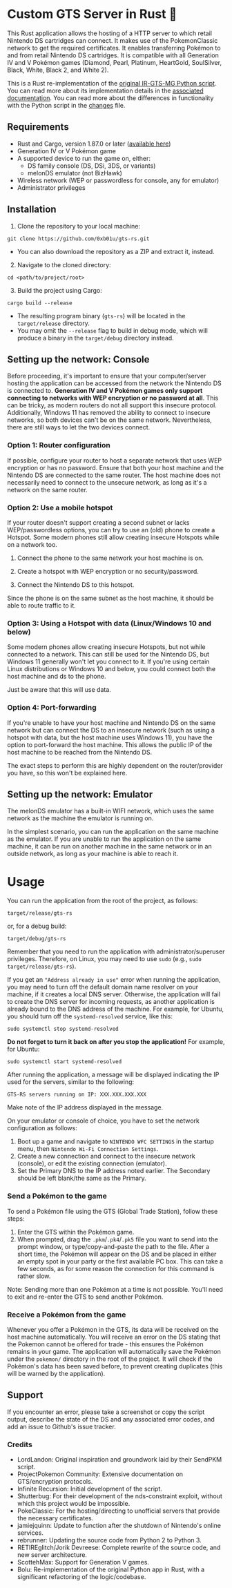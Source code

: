 # Custom GTS Server in Rust 🦀

This Rust application allows the hosting of a HTTP server to which retail Nintendo DS cartridges can connect. It makes use of the PokemonClassic network to get the required certificates. It enables transferring Pokémon to and from retail Nintendo DS cartridges. It is compatible with all Generation IV and V Pokémon games (Diamond, Pearl, Platinum, HeartGold, SoulSilver, Black, White, Black 2, and White 2).

This is a Rust re-implementation of the [original IR-GTS-MG Python script](https://github.com/ScottehMax/IR-GTS-MG/tree/gen-5). You can read more about its implementation details in the [associated documentation](docs/app.md). You can read more about the differences in functionality with the Python script in the [changes](docs/changes.md) file.

## Requirements

 - Rust and Cargo, version 1.87.0 or later ([available here](https://www.rust-lang.org/tools/install))
 - Generation IV or V Pokémon game
 - A supported device to run the game on, either:
   - DS family console (DS, DSi, 3DS, or variants)
   - melonDS emulator (not BizHawk)
 - Wireless network (WEP or passwordless for console, any for emulator)
 - Administrator privileges

## Installation

 1. Clone the repository to your local machine:
```
git clone https://github.com/0xb01u/gts-rs.git
```
 * You can also download the repository as a ZIP and extract it, instead.

 2. Navigate to the cloned directory:
```
cd <path/to/project/root>
```

 3. Build the project using Cargo:
```
cargo build --release
```
 * The resulting program binary (`gts-rs`) will be located in the `target/release` directory.
 * You may omit the `--release` flag to build in debug mode, which will produce a binary in the `target/debug` directory instead.

## Setting up the network: Console

Before proceeding, it's important to ensure that your computer/server hosting the application can be accessed from the network the Nintendo DS is connected to. **Generation IV and V Pokémon games only support connecting to networks with WEP encryption or no password at all**. This can be tricky, as modern routers do not all support this insecure protocol. Additionally, Windows 11 has removed the ability to connect to insecure networks, so both devices can't be on the same network. Nevertheless, there are still ways to let the two devices connect.

### Option 1: Router configuration

If possible, configure your router to host a separate network that uses WEP encryption or has no password. Ensure that both your host machine and the Nintendo DS are connected to the same router. The host machine does not necessarily need to connect to the unsecure network, as long as it's a network on the same router.

### Option 2: Use a mobile hotspot

If your router doesn't support creating a second subnet or lacks WEP/passwordless options, you can try to use an (old) phone to create a Hotspot. Some modern phones still allow creating insecure Hotspots while on a network too.

 1. Connect the phone to the same network your host machine is on.

 2. Create a hotspot with WEP encryption or no security/password.

 3. Connect the Nintendo DS to this hotspot.

Since the phone is on the same subnet as the host machine, it should be able to route traffic to it.

### Option 3: Using a Hotspot with data (Linux/Windows 10 and below)

Some modern phones allow creating insecure Hotspots, but not while connected to a network. This can still be used for the Nintendo DS, but Windows 11 generally won't let you connect to it. If you're using certain Linux distributions or Windows 10 and below, you could connect both the host machine and ds to the phone.

Just be aware that this will use data.

### Option 4: Port-forwarding

If you're unable to have your host machine and Nintendo DS on the same network but can connect the DS to an insecure network (such as using a hotspot with data, but the host machine uses Windows 11), you have the option to port-forward the host machine. This allows the public IP of the host machine to be reached from the Nintendo DS.

The exact steps to perform this are highly dependent on the router/provider you have, so this won't be explained here.

## Setting up the network: Emulator

The melonDS emulator has a built-in WIFI network, which uses the same network as the machine the emulator is running on.

In the simplest scenario, you can run the application on the same machine as the emulator. If you are unable to run the application on the same machine, it can be run on another machine in the same network or in an outside network, as long as your machine is able to reach it.

# Usage

You can run the application from the root of the project, as follows:
```
target/release/gts-rs
```
or, for a debug build:
```
target/debug/gts-rs
```
Remember that you need to run the application with administrator/superuser privileges. Therefore, on Linux, you may need to use `sudo` (e.g., `sudo target/release/gts-rs`).

If you get an `"Address already in use"` error when running the application, you may need to turn off the default domain name resolver on your machine, if it creates a local DNS server. Otherwise, the application will fail to create the DNS server for incoming requests, as another application is already bound to the DNS address of the machine. For example, for Ubuntu, you should turn off the `systemd-resolved` service, like this:
```
sudo systemctl stop systemd-resolved
```
**Do not forget to turn it back on after you stop the application!** For example, for Ubuntu:
```
sudo systemctl start systemd-resolved
```

After running the application, a message will be displayed indicating the IP used for the servers, similar to the following:
```
GTS-RS servers running on IP: XXX.XXX.XXX.XXX
```
Make note of the IP address displayed in the message.

On your emulator or console of choice, you have to set the network configuration as follows:
 1. Boot up a game and navigate to `NINTENDO WFC SETTINGS` in the startup menu, then `Nintendo Wi-Fi Connection Settings`.
 2. Create a new connection and connect to the insecure network (console), or edit the existing connection (emulator).
 3. Set the Primary DNS to the IP address noted earlier. The Secondary should be left blank/the same as the Primary.

### Send a Pokémon to the game

To send a Pokémon file using the GTS (Global Trade Station), follow these steps:

 1. Enter the GTS within the Pokémon game.
 2. When prompted, drag the `.pkm`/`.pk4`/`.pk5` file you want to send into the prompt window, or type/copy-and-paste the path to the file. After a short time, the Pokémon will appear on the DS and be placed in either an empty spot in your party or the first available PC box. This can take a few seconds, as for some reason the connection for this command is rather slow.

Note: Sending more than one Pokémon at a time is not possible. You'll need to exit and re-enter the GTS to send another Pokémon.

### Receive a Pokémon from the game

Whenever you offer a Pokémon in the GTS, its data will be received on the host machine automatically. You will receive an error on the DS stating that the Pokemon cannot be offered for trade - this ensures the Pokémon remains in your game. The application will automatically save the Pokémon under the `pokemon/` directory in the root of the project. It will check if the Pokémon's data has been saved before, to prevent creating duplicates (this will be warned by the application).

## Support

If you encounter an error, please take a screenshot or copy the script output, describe the state of the DS and any associated error codes, and add an issue to Github's issue tracker.

### Credits

 * LordLandon: Original inspiration and groundwork laid by their SendPKM script.
 * ProjectPokemon Community: Extensive documentation on GTS/encryption protocols.
 * Infinite Recursion: Initial development of the script.
 * Shutterbug: For their development of the nds-constraint exploit, without which this project would be impossible.
 * PokeClassic: For the hosting/directing to unofficial servers that provide the necessary certificates.
 * jamiejquinn: Update to function after the shutdown of Nintendo's online services.
 * rebrunner: Updating the source code from Python 2 to Python 3.
 * RETIREglitch/Jorik Devreese: Complete rewrite of the source code, and new server architecture.
 * ScottehMax: Support for Generation V games.
 * Bolu: Re-implementation of the original Python app in Rust, with a significant refactoring of the logic/codebase.
